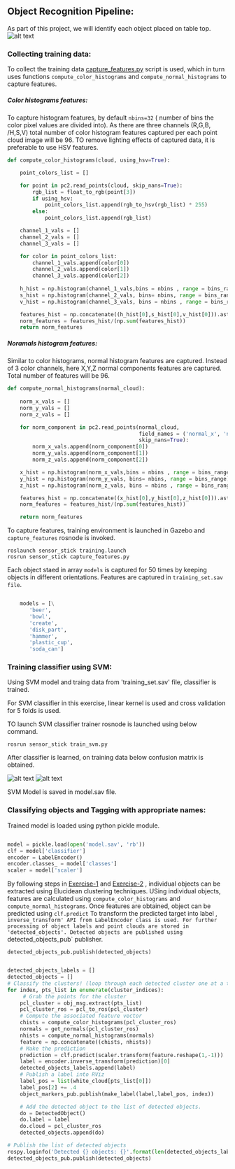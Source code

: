 [//]: # (Image References)

[cluster_3_msg]: ./misc_images/cluster_3.PNG
[flat_top_msg]: ./misc_images/flat_top.PNG
[object_iden_msg]: ./misc_images/object_identification.PNG
[object_reco_msg]: ./misc_images/object_reco_3.PNG
[CM_1]: ./misc_images/figure_1.png
[CM_2]: ./misc_images/figure_2.png

## Object Recognition Pipeline:

As part of this project, we will identify each object placed on table top.
![alt text][object_reco_msg]

### Collecting training data:

To collect the training data [capture_features.py](https://github.com/rupimanoj/Perception-Exercises/blob/master/Exercise-3/sensor_stick/scripts/capture_features.py) script is used, which in turn uses functions `compute_color_histograms` and `compute_normal_histograms` to capture features.



##### Color histograms features:

To capture histogram features, by default `nbins=32` ( number of bins the color pixel values are divided into). As there are three channels  (R,G,B, /H,S,V) total number of color histogram features captured per each point cloud image will be 96. TO remove lighting effects of captured data, it is preferable to use HSV features.

``` python
def compute_color_histograms(cloud, using_hsv=True):

    point_colors_list = []

    for point in pc2.read_points(cloud, skip_nans=True):
        rgb_list = float_to_rgb(point[3])
        if using_hsv:
            point_colors_list.append(rgb_to_hsv(rgb_list) * 255)
        else:
            point_colors_list.append(rgb_list)

    channel_1_vals = []
    channel_2_vals = []
    channel_3_vals = []

    for color in point_colors_list:
        channel_1_vals.append(color[0])
        channel_2_vals.append(color[1])
        channel_3_vals.append(color[2])
    
    h_hist = np.histogram(channel_1_vals,bins = nbins , range = bins_range)
    s_hist = np.histogram(channel_2_vals, bins= nbins, range = bins_range)
    v_hist = np.histogram(channel_3_vals, bins = nbins , range = bins_range)

    features_hist = np.concatenate((h_hist[0],s_hist[0],v_hist[0])).astype(np.float64)
    norm_features = features_hist/(np.sum(features_hist))
    return norm_features

```

##### Noramals histogram features:

Similar to color histograms, normal histogram features are captured. Instead of 3 color channels, here X,Y,Z normal components features are captured. Total number of features will be 96.

``` python
def compute_normal_histograms(normal_cloud):
    
    norm_x_vals = []
    norm_y_vals = []
    norm_z_vals = []

    for norm_component in pc2.read_points(normal_cloud,
                                          field_names = ('normal_x', 'normal_y', 'normal_z'),
                                          skip_nans=True):
        norm_x_vals.append(norm_component[0])
        norm_y_vals.append(norm_component[1])
        norm_z_vals.append(norm_component[2])

    x_hist = np.histogram(norm_x_vals,bins = nbins , range = bins_range)
    y_hist = np.histogram(norm_y_vals, bins= nbins, range = bins_range)
    z_hist = np.histogram(norm_z_vals, bins = nbins , range = bins_range)

    features_hist = np.concatenate((x_hist[0],y_hist[0],z_hist[0])).astype(np.float64)
    norm_features = features_hist/(np.sum(features_hist))

    return norm_features

```

To capture features, training environment is launched in Gazebo and `capture_features` rosnode is invoked.

`roslaunch sensor_stick training.launch` <br/>
`rosrun sensor_stick capture_features.py`

Each object staed in array `models` is captured for 50 times by keeping objects in different orientations. Features are captured in `training_set.sav file`.

``` python

    models = [\
       'beer',
       'bowl',
       'create',
       'disk_part',
       'hammer',
       'plastic_cup',
       'soda_can']

```

### Training classifier using SVM:

Using SVM model and traing data from 'training_set.sav' file, classifier is trained.

For SVM classifier in this exercise, linear kernel is used and cross validation for 5 folds is used.

TO launch SVM classifier trainer rosnode is launched using below command.

`rosrun sensor_stick train_svm.py`

After classifier is learned, on training data below confusion matrix is obtained.

![alt text][CM_1]
![alt text][CM_2]

SVM Model is saved in model.sav file.

### Classifying objects and Tagging with appropriate names:


Trained model is loaded using python pickle module.

``` python

model = pickle.load(open('model.sav', 'rb'))
clf = model['classifier']
encoder = LabelEncoder()
encoder.classes_ = model['classes']
scaler = model['scaler']

```

By following steps in [Exercise-1](https://github.com/rupimanoj/Perception-Exercises/blob/master/Exercise-1/report.md)  and [Exercise-2](https://github.com/rupimanoj/Perception-Exercises/blob/master/Exercise-2/report.md) , individual objects can be extracted using Elucidean clustering techniques.
USing individual objects, features are calculated using `compute_color_histograms` and `compute_normal_histograms`.
Once features are obtained, object can be predicted using `clf.predict` 
To transform the predicted target into label , `inverse_transform' API from LabelEncoder class is used.
For further processing of object labels and point clouds are stored in 'detected_objects'.
Detected objects are published using `detected_objects_pub` publisher. <br/>

`detected_objects_pub.publish(detected_objects)` <br/>

```python

detected_objects_labels = []
detected_objects = []
# Classify the clusters! (loop through each detected cluster one at a time)
for index, pts_list in enumerate(cluster_indices):
	 # Grab the points for the cluster       
	pcl_cluster = obj_msg.extract(pts_list)
	pcl_cluster_ros = pcl_to_ros(pcl_cluster)
	# Compute the associated feature vector
	chists = compute_color_histograms(pcl_cluster_ros)
	normals = get_normals(pcl_cluster_ros)
	nhists = compute_normal_histograms(normals)
	feature = np.concatenate((chists, nhists))
	# Make the prediction
	prediction = clf.predict(scaler.transform(feature.reshape(1,-1)))
	label = encoder.inverse_transform(prediction)[0]
	detected_objects_labels.append(label)
	# Publish a label into RViz
	label_pos = list(white_cloud[pts_list[0]])
	label_pos[2] += .4
	object_markers_pub.publish(make_label(label,label_pos, index))

	# Add the detected object to the list of detected objects.
	do = DetectedObject()
	do.label = label
	do.cloud = pcl_cluster_ros
	detected_objects.append(do)

# Publish the list of detected objects
rospy.loginfo('Detected {} objects: {}'.format(len(detected_objects_labels), detected_objects_labels))
detected_objects_pub.publish(detected_objects)

```



